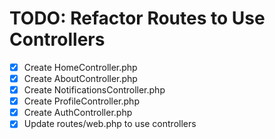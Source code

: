 # TODO: Refactor Routes to Use Controllers

- [x] Create HomeController.php
- [x] Create AboutController.php
- [x] Create NotificationsController.php
- [x] Create ProfileController.php
- [x] Create AuthController.php
- [x] Update routes/web.php to use controllers
